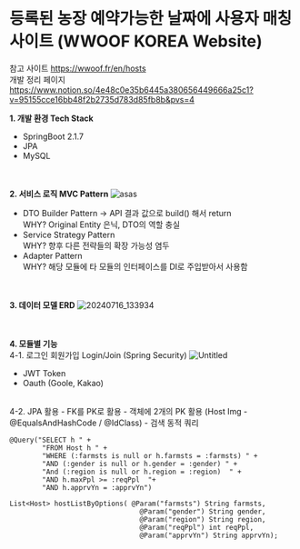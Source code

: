 # 등록된 농장 예약가능한 날짜에 사용자 매칭 사이트 (WWOOF KOREA Website)

참고 사이트 
https://wwoof.fr/en/hosts
</br>
개발 정리 페이지 
https://www.notion.so/4e48c0e35b6445a380656449666a25c1?v=95155cce16bb48f2b2735d783d85fb8b&pvs=4

**1. 개발 환경 Tech Stack**
   - SpringBoot 2.1.7
   - JPA
   - MySQL
     
</br></br>**2. 서비스 로직 MVC Pattern**
     ![asas](https://github.com/user-attachments/assets/93573b7b-c6db-4b59-a5b3-d882a81c912b)
  - DTO Builder Pattern -> API 결과 값으로 build() 해서 return</br>
    WHY? Original Entity 은닉, DTO의 역할 충실
  - Service Strategy Pattern</br>
    WHY? 향후 다른 전략들의 확장 가능성 염두
  - Adapter Pattern</br>
    WHY? 해당 모듈에 타 모듈의 인터페이스를 DI로 주입받아서 사용함 

</br></br>**3. 데이터 모델 ERD**
![20240716_133934](https://github.com/user-attachments/assets/12ec3290-31b2-4f31-9df0-4f57a9499f50)


</br></br>**4. 모듈별 기능**
  </br>4-1. 로그인 회원가입 Login/Join (Spring Security)
   ![Untitled](https://github.com/user-attachments/assets/ff8b1a1e-f152-4449-b1b7-a974af7bca09)
   - JWT Token
   - Oauth (Goole, Kakao)

  </br>4-2. JPA 활용
    - FK를 PK로 활용
    - 객체에 2개의 PK 활용 (Host Img - @EqualsAndHashCode / @IdClass)
    - 검색 동적 쿼리 
    
    
    @Query("SELECT h " +
            "FROM Host h " +
            "WHERE (:farmsts is null or h.farmsts = :farmsts) " +
            "AND (:gender is null or h.gender = :gender) " +
            "And (:region is null or h.region = :region)  " +
            "AND h.maxPpl >= :reqPpl  "+
            "AND h.apprvYn = :apprvYn")

    List<Host> hostListByOptions( @Param("farmsts") String farmsts,
                                    @Param("gender") String gender,
                                    @Param("region") String region,
                                    @Param("reqPpl") int reqPpl,
                                    @Param("apprvYn") String apprvYn);
 
 
